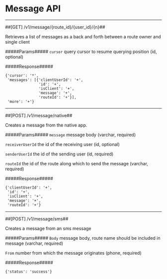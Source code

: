 # Message API 

------------
##[GET] /v1/message/{route_id}/{user_id}/{n}##

Retrieves a list of messages as a back and forth between a route owner and single client

#####Params#####
`cursor` query cursor to resume querying position (id, optional)

#####Response#####

~~~~
{'cursor': '*',
 'messages': [{'clientUserId': '+',
               'id': '+',
               'isClient': '+',
               'message': '+',
               'routeId': '+'}],
 'more': '+'}
~~~~

------------
##[POST] /v1/message/native##

Creates a message from the native app.

#####Params#####
`message` message body (varchar, required)

`receiverUserId` the id of the receiving user (id, optional)

`senderUserId` the id of the sending user (id, required)

`routeId` the id of the route along which to send the message (varchar, required)

#####Response#####

~~~~
{'clientUserId': '+',
 'id': '+',
 'isClient': '+',
 'message': '+',
 'routeId': '+'}
~~~~

------------
##[POST] /v1/message/sms##

Creates a message from an sms message

#####Params#####
`Body` message body, route name should be included in message (varchar, required)

`From` number from which the message originates (phone, required)

#####Response#####

~~~~
{'status': 'success'}
~~~~


